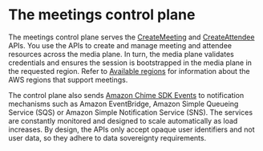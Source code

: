 # The meetings control plane<a name="media-control-plane"></a>

 The meetings control plane serves the [CreateMeeting](https://docs.aws.amazon.com/chime-sdk/latest/APIReference/API_CreateMeeting.html) and [CreateAttendee](https://docs.aws.amazon.com/chime-sdk/latest/APIReference/API_CreateAttendee.html) APIs\. You use the APIs to create and manage meeting and attendee resources across the media plane\. In turn, the media plane validates credentials and ensures the session is bootstrapped in the media plane in the requested region\. Refer to [Available regions](sdk-available-regions.md) for information about the AWS regions that support meetings\. 

 The control plane also sends [ Amazon Chime SDK Events](https://docs.aws.amazon.com/chime-sdk/latest/ag/automating-chime-with-cloudwatch-events.html) to notification mechanisms such as Amazon EventBridge, Amazon Simple Queueing Service \(SQS\) or Amazon Simple Notification Service \(SNS\)\. The services are constantly monitored and designed to scale automatically as load increases\. By design, the APIs only accept opaque user identifiers and not user data, so they adhere to data sovereignty requirements\. 